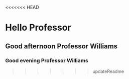 <<<<<<< HEAD
# Hello Professor 
## Good afternoon Professor Williams
### Good evening Professor Williams 

>>>>>>> updateReadme
